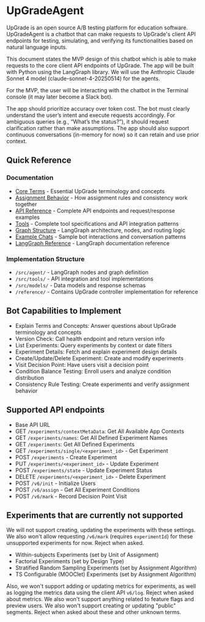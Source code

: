 # UpGradeAgent

UpGrade is an open source A/B testing platform for education software. UpGradeAgent is a chatbot that can make requests to UpGrade's client API endpoints for testing, simulating, and verifying its functionalities based on natural language inputs.

This document states the MVP design of this chatbot which is able to make requests to the core client API endpoints of UpGrade. The app will be built with Python using the LangGraph library. We will use the Anthropic Claude Sonnet 4 model (claude-sonnet-4-20250514) for the agents.

For the MVP, the user will be interacting with the chatbot in the Terminal console (it may later become a Slack bot).

The app should prioritize accuracy over token cost. The bot must clearly understand the user’s intent and execute requests accordingly. For ambiguous queries (e.g., “What’s the status?”), it should request clarification rather than make assumptions. The app should also support continuous conversations (in-memory for now) so it can retain and use prior context.

## Quick Reference

### Documentation

- [Core Terms](./docs/core-terms.md) - Essential UpGrade terminology and concepts
- [Assignment Behavior](./docs/assignment-behavior.md) - How assignment rules and consistency work together
- [API Reference](./docs/api-reference.md) - Complete API endpoints and request/response examples
- [Tools](./docs/tools.md) - Complete tool specifications and API integration patterns
- [Graph Structure](./docs/graph-structure.md) - LangGraph architecture, nodes, and routing logic
- [Example Chats](./docs/example-chats.md) - Sample bot interactions and conversation patterns
- [LangGraph Reference](./docs/langgraph-reference.md) - LangGraph documentation reference

### Implementation Structure

- `/src/agent/` - LangGraph nodes and graph definition
- `/src/tools/` - API integration and tool implementations
- `/src/models/` - Data models and response schemas
- `/reference/` - Contains UpGrade controller implementation for reference

## Bot Capabilities to Implement

- Explain Terms and Concepts: Answer questions about UpGrade terminology and concepts
- Version Check: Call health endpoint and return version info
- List Experiments: Query experiments by context or date filters
- Experiment Details: Fetch and explain experiment design details
- Create/Update/Delete Experiment: Create and modify experiments
- Visit Decision Point: Have users visit a decision point
- Condition Balance Testing: Enroll users and analyze condition distribution
- Consistency Rule Testing: Create experiments and verify assignment behavior

## Supported API endpoints

- Base API URL
- GET `/experiments/contextMetaData`: Get All Available App Contexts
- GET `/experiments/names`: Get All Defined Experiment Names
- GET `/experiments`: Get All Defined Experiments
- GET `/experiments/single/<experiment_id>` - Get Experiment
- POST `/experiments` - Create Experiment
- PUT `/experiments/<experiment_id>` - Update Experiment
- POST `/experiments/state` - Update Experiment Status
- DELETE `/experiments/<experiment_id>` - Delete Experiment
- POST `/v6/init` - Initialize Users
- POST `/v6/assign` - Get All Experiment Conditions
- POST `/v6/mark` - Record Decision Point Visit

## Experiments that are currently not supported

We will not support creating, updating the experiments with these settings. We also won't allow requesting `/v6/mark` (requires `experimentId`) for these unsupported experiments for now. Reject when asked.

- Within-subjects Experiments (set by Unit of Assignment)
- Factorial Experiments (set by Design Type)
- Stratified Random Sampling Experiments (set by Assignment Algorithm)
- TS Configurable (MOOClet) Experiments (set by Assignment Algorithm)

Also, we won't support adding or updating metrics for experiments, as well as logging the metrics data using the client API `v6/log`. Reject when asked about metrics. We also won't support anything related to feature flags and preview users. We also won't support creating or updating "public" segments. Reject when asked about these and other unknown terms.
